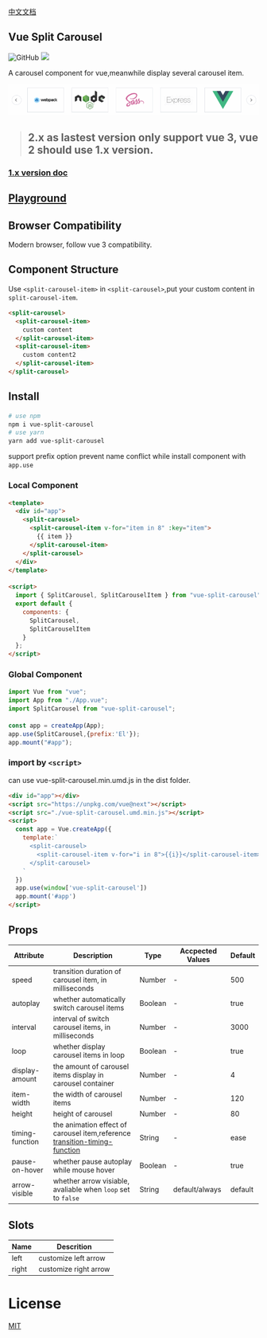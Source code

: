 
[中文文档](./README_CN.md)

## Vue Split Carousel

![GitHub](https://img.shields.io/github/license/aaron00101010/vue-split-carousel.svg)
![](https://img.shields.io/npm/v/vue-split-carousel.svg)

A carousel component for vue,meanwhile display several carousel item.

![show](https://raw.githubusercontent.com/Aaron00101010/vue-split-carousel/30dec58c513814a306ddd0fba08096ad291e4a7d/examples/GIF.gif)  

> ## 2.x as lastest version only support vue 3, vue 2 should use 1.x version. 

### [1.x version doc](https://github.com/Aaron00101010/vue-split-carousel/tree/1.x)

## [Playground](https://codesandbox.io/s/elegant-bardeen-n6lg2?file=/src/App.vue)  

## Browser Compatibility

Modern browser, follow vue 3 compatibility.

## Component Structure

Use `<split-carousel-item>` in `<split-carousel>`,put your custom content in `split-carousel-item`.

```html
<split-carousel>
  <split-carousel-item>
    custom content
  </split-carousel-item>
  <split-carousel-item>
    custom content2
  </split-carousel-item>
</split-carousel>
```

## Install

```bash
# use npm
npm i vue-split-carousel
# use yarn
yarn add vue-split-carousel
```
support prefix option prevent name conflict while install component with `app.use`
### Local Component

```html
<template>
  <div id="app">
    <split-carousel>
      <split-carousel-item v-for="item in 8" :key="item">
        {{ item }}
      </split-carousel-item>
    </split-carousel>
  </div>
</template>

<script>
  import { SplitCarousel, SplitCarouselItem } from "vue-split-carousel";
  export default {
    components: {
      SplitCarousel,
      SplitCarouselItem
    }
  };
</script>
```

</details>

### Global Component

```js
import Vue from "vue";
import App from "./App.vue";
import SplitCarousel from "vue-split-carousel";

const app = createApp(App);
app.use(SplitCarousel,{prefix:'El'});
app.mount("#app");

```

### import by `<script>`

can use vue-split-carousel.min.umd.js in the dist folder.


```html
<div id="app"></div>
<script src="https://unpkg.com/vue@next"></script>
<script src="./vue-split-carousel.umd.min.js"></script>
<script>
  const app = Vue.createApp({
    template:`
      <split-carousel>
        <split-carousel-item v-for="i in 8">{{i}}</split-carousel-item>
      </split-carousel>
    `
  })
  app.use(window['vue-split-carousel'])
  app.mount('#app')
</script>
```

## Props

| Attribute       | Description                                                                     | Type    | Accpected Values | Default |
| --------------- | ------------------------------------------------------------------------------- | ------- | ---------------- | ------- |
| speed           | transition duration of carousel item, in milliseconds                           | Number  | -                | 500     |
| autoplay        | whether automatically switch carousel items                                     | Boolean | -                | true    |
| interval        | interval of switch carousel items, in milliseconds                              | Number  | -                | 3000    |
| loop            | whether display carousel items in loop                                          | Boolean | -                | true    |
| display-amount  | the amount of carousel items display in carousel container                      | Number  | -                | 4       |
| item-width      | the width of carousel items                                                     | Number  | -                | 120     |
| height          | height of carousel                                                              | Number  | -                | 80      |
| timing-function | the animation effect of carousel item,reference [transition-timing-function][1] | String  | -                | ease    |
| pause-on-hover  | whether pause autoplay while mouse hover                                        | Boolean | -                | true    |
| arrow-visible   | whether arrow visiable, avaliable when `loop` set to `false`                    | String  | default/always   | default |

## Slots

| Name  | Descrition            |
| ----- | --------------------- |
| left  | customize left arrow  |
| right | customize right arrow |

# License

[MIT](./LICENSE)

[1]: https://developer.mozilla.org/zh-CN/docs/Web/CSS/transition-timing-function
